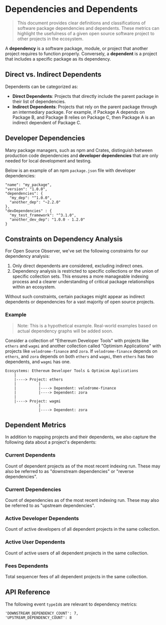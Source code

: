 # Dependencies and Dependents

> This document provides clear definitions and classifications of software package dependencies and dependents. These metrics can highlight the usefulness of a given open source software project to other projects in the ecosystem.

A **dependency** is a software package, module, or project that another project requires to function properly. Conversely, a **dependent** is a project that includes a specific package as its dependency.

## Direct vs. Indirect Dependents

Dependents can be categorized as:
- **Direct Dependents**: Projects that directly include the parent package in their list of dependencies.
- **Indirect Dependents**: Projects that rely on the parent package through an intermediary package. For example, if Package A depends on Package B, and Package B relies on Package C, then Package A is an indirect dependent of Package C.

## Developer Dependencies

Many package managers, such as npm and Crates, distinguish between production code dependencies and **developer dependencies** that are only needed for local development and testing.

Below is an example of an npm `package.json` file with developer dependencies:

```
"name": "my_package",
"version": "1.0.0",
"dependencies": {
  "my_dep": "^1.0.0",
  "another_dep": "~2.2.0"
},
"devDependencies" : {
  "my_test_framework": "^3.1.0",
  "another_dev_dep": "1.0.0 - 1.2.0"
}
```

## Constraints on Dependency Analysis

For Open Source Observer, we've set the following constraints for our dependency analysis:

1. Only direct dependents are considered, excluding indirect ones.
2. Dependency analysis is restricted to specific collections or the union of specific collection sets. This ensures a more manageable indexing process and a clearer understanding of critical package relationships within an ecosystem.

Without such constraints, certain packages might appear as indirect dependents or dependencies for a vast majority of open source projects.

### Example

> Note: This is a hypothetical example. Real-world examples based on actual dependency graphs will be added soon.

Consider a collection of "Ethereum Developer Tools" with projects like `ethers` and `wagmi` and another collection called "Optimism Applications" with projects like `velodrome-finance` and `zora`. If `velodrome-finance` depends on `ethers`, and `zora` depends on both `ethers` and `wagmi`, then `ethers` has two dependents, and `wagmi` has one.

```
Ecosystems: Ethereum Developer Tools & Optimism Applications
    |
    |----> Project: ethers
    |          |
    |          |----> Dependent: velodrome-finance
    |          |----> Dependent: zora    
    |
    |----> Project: wagmi
               |
               |----> Dependent: zora
```

## Dependent Metrics

In addition to mapping projects and their dependents, we also capture the following data about a project's dependents:

### Current Dependents
Count of dependent projects as of the most recent indexing run. These may also be referred to as "downstream dependencies" or "reverse dependencies".

### Current Dependencies
Count of dependencies as of the most recent indexing run. These may also be referred to as "upstream dependencies".

### Active Developer Dependents
Count of active developers of all dependent projects in the same collection.

### Active User Dependents
Count of active users of all dependent projects in the same collection.

### Fees Dependents
Total sequencer fees of all dependent projects in the same collection.

## API Reference

The following event `typeId`s are relevant to dependency metrics:

```
'DOWNSTREAM_DEPENDENCY_COUNT': 7,
'UPSTREAM_DEPENDENCY_COUNT': 8
```